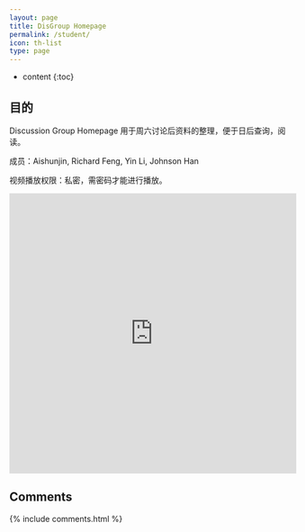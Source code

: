```yaml
---
layout: page
title: DisGroup Homepage
permalink: /student/
icon: th-list
type: page
---
```

* content
{:toc}
## 目的

Discussion Group Homepage 用于周六讨论后资料的整理，便于日后查询，阅读。

成员：Aishunjin, Richard Feng, Yin Li, Johnson Han

视频播放权限：私密，需密码才能进行播放。

<iframe height=498 width=510 src='http://player.youku.com/embed/XMzEzODYwMjQ4NA==' frameborder=0 'allowfullscreen'></iframe>


## Comments

{% include comments.html %}
